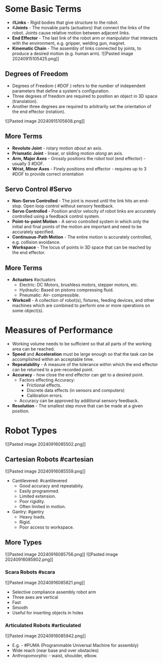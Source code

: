 # Some Basic Terms
- #**Links** - Rigid bodies that give structure to the robot.
- #**Joints** - The movable parts (actuators) that connect the links of the robot. Joints cause relative motion between adjacent links.
- **End Effector** - The last link of the robot arm or manipulator that interacts with the environment, e.g. gripper, welding gun, magnet.
- **Kinematic Chain** - The assembly of links connected by joints, to produce a desired motion (e.g. human arm).
![[Pasted image 20240915105425.png]]
## Degrees of Freedom
- Degrees of Freedom ( #DOF ) refers to the number of independent parameters that define a system's configuration.
- Three degrees of freedom are required to position an object in 3D space (translation).
- Another three degrees are required to arbitrarily set the orientation of the end effector (rotation).


![[Pasted image 20240915105608.png]]

## More Terms
- **Revolute Joint** - rotary motion *about* an axis.
- **Prismatic Joint** - linear, or sliding motion *along* an axis.
- **Arm, Major Axes** - Grossly positions the robot tool (end effector) - usually 3 #DOF.
- **Wrist, Minor Axes** - Finely positions end effector - requires up to 3 #DOF to provide correct orientation

## Servo Control #Servo
- **Non-Servo Controlled** - The joint is moved until the link hits an end-stop. Open loop control without sensory feedback.
- **Servo Controlled** - Position and/or velocity of robot links are accurately controlled using a feedback control system.
- **Point-to-point Motion** - A servo controlled system in which only the initial and final points of the motion are important and need to be accurately specified.
- **Continuous-Path Motion** - The entire motion is accurately controlled, e.g. collision avoidance.
- **Workspace** - The locus of points in 3D space that can be reached by the end effector. 

## More Terms
- **Actuators** #actuators
	- Electric: DC Motors, brushless motors, stepper motors, etc.
	- Hydraulic: Based on pistons compressing fluid.
	- Pneumatic: Air- compressible.
- **Workcell** - A collection of robot(s), fixtures, feeding devices, and other machines which are combined to perform one or more operations on some object(s).

# Measures of Performance
- Working volume needs to be sufficient so that all parts of the working area can be reached.
- **Speed** and **Acceleration** must be large enough so that the task can be accomplished within an acceptable time. 
- **Repeatability** - A measure of the tolerance within which the end effector can be returned to a pre-recorded point. 
- **Accuracy** - how close the end effector can get to a desired point.
	- Factors effecting Accuracy:
		- Frictional effects.
		- Discrete data effects (in sensors and computers)
		- Calibration errors.
	- Accuracy can be approved by additional sensory feedback.
- **Resolution** - The smallest step move that can be made at a given position.

# Robot Types
![[Pasted image 20240916085502.png]]

##  Cartesian Robots #cartesian
  ![[Pasted image 20240916085559.png]]
  - Cantilevered: #cantilevered
	  - Good accuracy and repeatabity.
	  - Easily programmed.
	  - Limited extension.
	  - Poor rigidity.
	  - Often limited in motion.
  - Gantry: #gantry
	  - Heavy loads.
	  - Rigid.
	  - Poor access to workspace.

## More Types
![[Pasted image 20240916085756.png]]
![[Pasted image 20240916085802.png]]

### Scara Robots #scara
![[Pasted image 20240916085821.png]]
- Selective compliance assembly robot arm
- Three axes are vertical
- Fast
- Smooth
- Useful for inserting objects in holes

### Articulated Robots #articulated
![[Pasted image 20240916085942.png]]
- E.g. - #PUMA (Programmable Universal Machine for assembly)
- Wide reach (near base and over obstacles)
- Anthropomorphic - waist, shoulder, elbow.